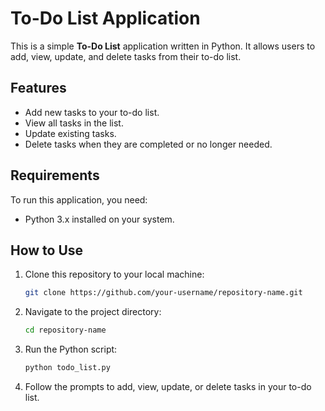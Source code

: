 # To-Do List Application

This is a simple **To-Do List** application written in Python. It allows users to add, view, update, and delete tasks from their to-do list.

## Features

- Add new tasks to your to-do list.
- View all tasks in the list.
- Update existing tasks.
- Delete tasks when they are completed or no longer needed.

## Requirements

To run this application, you need:

- Python 3.x installed on your system.

## How to Use

1. Clone this repository to your local machine:
   ```bash
   git clone https://github.com/your-username/repository-name.git
   
2. Navigate to the project directory:
     ```bash
     cd repository-name
     
3. Run the Python script:
   ```bash
   python todo_list.py
   
4. Follow the prompts to add, view, update, or delete tasks in your to-do list.

